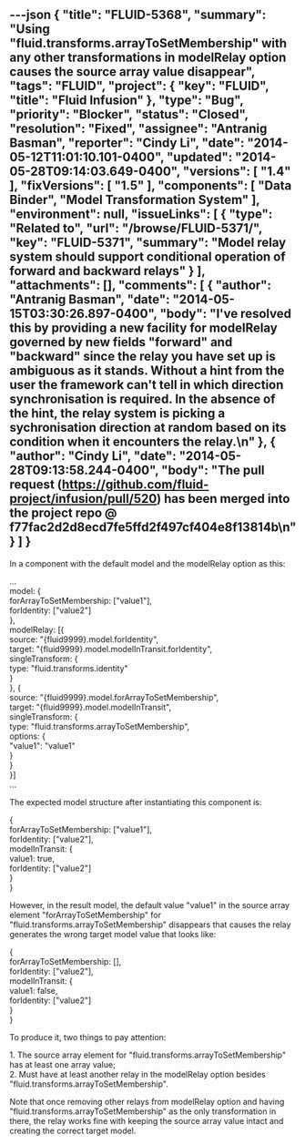 ---json
{
  "title": "FLUID-5368",
  "summary": "Using \"fluid.transforms.arrayToSetMembership\" with any other transformations in modelRelay option causes the source array value disappear",
  "tags": "FLUID",
  "project": {
    "key": "FLUID",
    "title": "Fluid Infusion"
  },
  "type": "Bug",
  "priority": "Blocker",
  "status": "Closed",
  "resolution": "Fixed",
  "assignee": "Antranig Basman",
  "reporter": "Cindy Li",
  "date": "2014-05-12T11:01:10.101-0400",
  "updated": "2014-05-28T09:14:03.649-0400",
  "versions": [
    "1.4"
  ],
  "fixVersions": [
    "1.5"
  ],
  "components": [
    "Data Binder",
    "Model Transformation System"
  ],
  "environment": null,
  "issueLinks": [
    {
      "type": "Related to",
      "url": "/browse/FLUID-5371/",
      "key": "FLUID-5371",
      "summary": "Model relay system should support conditional operation of forward and backward relays"
    }
  ],
  "attachments": [],
  "comments": [
    {
      "author": "Antranig Basman",
      "date": "2014-05-15T03:30:26.897-0400",
      "body": "I've resolved this by providing a new facility for modelRelay governed by new fields \"forward\" and \"backward\" since the relay you have set up is ambiguous as it stands. Without a hint from the user the framework can't tell in which direction synchronisation is required. In the absence of the hint, the relay system is picking a sychronisation direction at random based on its condition when it encounters the relay.\n"
    },
    {
      "author": "Cindy Li",
      "date": "2014-05-28T09:13:58.244-0400",
      "body": "The pull request (<https://github.com/fluid-project/infusion/pull/520>) has been merged into the project repo @ f77fac2d2d8ecd7fe5ffd2f497cf404e8f13814b\n"
    }
  ]
}
---
In a component with the default model and the modelRelay option as this:

...\
model: {\
forArrayToSetMembership: \["value1"],\
forIdentity: \["value2"]\
},\
modelRelay: \[{\
source: "{fluid9999}.model.forIdentity",\
target: "{fluid9999}.model.modelInTransit.forIdentity",\
singleTransform: {\
type: "fluid.transforms.identity"\
}\
}, {\
source: "{fluid9999}.model.forArrayToSetMembership",\
target: "{fluid9999}.model.modelInTransit",\
singleTransform: {\
type: "fluid.transforms.arrayToSetMembership",\
options: {\
"value1": "value1"\
}\
}\
}]\
...

The expected model structure after instantiating this component is:

{\
forArrayToSetMembership: \["value1"],\
forIdentity: \["value2"],\
modelInTransit: {\
value1: true,\
forIdentity: \["value2"]\
}\
}

However, in the result model, the default value "value1" in the source array element "forArrayToSetMembership" for "fluid.transforms.arrayToSetMembership" disappears that causes the relay generates the wrong target model value that looks like:

{\
forArrayToSetMembership: \[],\
forIdentity: \["value2"],\
modelInTransit: {\
value1: false,\
forIdentity: \["value2"]\
}\
}

To produce it, two things to pay attention:

1\. The source array element for "fluid.transforms.arrayToSetMembership" has at least one array value;\
2\. Must have at least another relay in the modelRelay option besides "fluid.transforms.arrayToSetMembership".

Note that once removing other relays from modelRelay option and having "fluid.transforms.arrayToSetMembership" as the only transformation in there, the relay works fine with keeping the source array value intact and creating the correct target model.

        